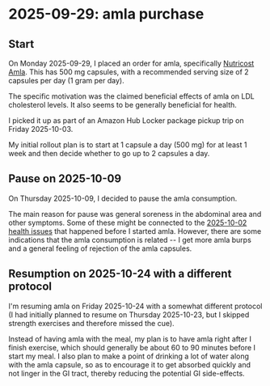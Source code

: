 # 2025-09-29: amla purchase

## Start

On Monday 2025-09-29, I placed an order for amla, specifically
[Nutricost
Amla](https://www.amazon.com/dp/B08GQ9Z728?ref=ppx_yo2ov_dt_b_fed_asin_title). This
has 500 mg capsules, with a recommended serving size of 2 capsules per
day (1 gram per day).

The specific motivation was the claimed beneficial effects of amla on
LDL cholesterol levels. It also seems to be generally beneficial for
health.

I picked it up as part of an Amazon Hub Locker package pickup trip on
Friday 2025-10-03.

My initial rollout plan is to start at 1 capsule a day (500 mg) for at
least 1 week and then decide whether to go up to 2 capsules a day.

## Pause on 2025-10-09

On Thursday 2025-10-09, I decided to pause the amla consumption.

The main reason for pause was general soreness in the abdominal area
and other symptoms. Some of these might be connected to the
[2025-10-02 health issues](2025-10-02-health-issues.md) that happened
before I started amla. However, there are some indications that the
amla consumption is related -- I get more amla burps and a general
feeling of rejection of the amla capsules.

## Resumption on 2025-10-24 with a different protocol

I'm resuming amla on Friday 2025-10-24 with a somewhat different
protocol (I had initially planned to resume on Thursday 2025-10-23,
but I skipped strength exercises and therefore missed the cue).

Instead of having amla with the meal, my plan is to have amla right
after I finish exercise, which should generally be about 60 to 90
minutes before I start my meal. I also plan to make a point of
drinking a lot of water along with the amla capsule, so as to
encourage it to get absorbed quickly and not linger in the GI tract,
thereby reducing the potential GI side-effects.

